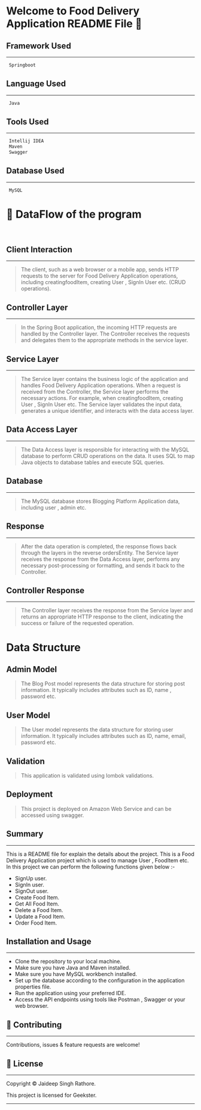 # Welcome to Food Delivery Application README File :wave:


## Framework Used
___
```bash
 Springboot
```

## Language Used
___
```bash
 Java
```

## Tools Used
___
```bash
 Intellij IDEA
 Maven
 Swagger
```
## Database Used
___
```bash
 MySQL
```

# :office: DataFlow of the program 
<br>

## Client Interaction
___
> The client, such as a web browser or a mobile app, sends HTTP requests to the server for Food Delivery Application operations, including creatingfoodItem, creating User , SignIn User etc. (CRUD operations).

## Controller Layer
___
> In the Spring Boot application, the incoming HTTP requests are handled by the Controller layer. The Controller receives the requests and delegates them to the appropriate methods in the service layer.

## Service Layer
___
> The Service layer contains the business logic of the application and handles Food Delivery Application operations. When a request is received from the Controller, the Service layer performs the necessary actions. For example, when creatingfoodItem, creating User , SignIn User  etc. The Service layer validates the input data, generates a unique identifier, and interacts with the data access layer.

## Data Access Layer
___
> The Data Access layer is responsible for interacting with the MySQL database to perform CRUD operations on the data. It uses SQL to map Java objects to database tables and execute SQL queries.

## Database
___
> The MySQL database stores Blogging Platform Application data, including  user , admin etc.

## Response
___
> After the data operation is completed, the response flows back through the layers in the reverse ordersEntity. The Service layer receives the response from the Data Access layer, performs any necessary post-processing or formatting, and sends it back to the Controller.

## Controller Response
___
> The Controller layer receives the response from the Service layer and returns an appropriate HTTP response to the client, indicating the success or failure of the requested operation.




# Data Structure


## Admin Model
> The Blog Post model represents the data structure for storing post information. It typically includes attributes such as ID, name , password etc.

## User Model
> The User model represents the data structure for storing user information. It typically includes attributes such as ID, name, email, password etc.

## Validation 
> This application is validated using lombok validations.

## Deployment
> This project is deployed on Amazon Web Service and can be accessed using swagger.

## Summary
___
This is a README file for explain the details about the project. This is a Food Delivery Application project which is used to manage User , FoodItem etc. In this project we can perform the following functions given below :-

* SignUp user.
* SignIn user.
* SignOut user.
* Create Food Item.
* Get All Food Item.
* Delete a Food Item.
* Update a Food Item.
* Order Food Item.

## Installation and Usage
___
* Clone the repository to your local machine.
* Make sure you have Java and Maven installed.
* Make sure you have MySQL workbench installed.
* Set up the database according to the configuration in the application properties file.
* Run the application using your preferred IDE.
* Access the API endpoints using tools like Postman , Swagger or your web browser.


## :handshake: Contributing
___
Contributions, issues & feature requests are  welcome!


## :memo: License
___
Copyright :copyright: Jaideep Singh Rathore.

This project is licensed for Geekster.
___